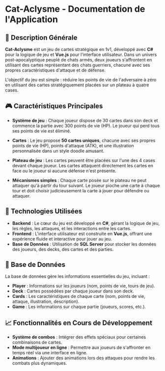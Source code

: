 # **Cat-Aclysme** - Documentation de l'Application

## 🐾 **Description Générale**

**Cat-Aclysme** est un jeu de cartes stratégique en 1v1, développé avec **C#** pour la logique de jeu et **Vue.js** pour l'interface utilisateur. Dans un univers post-apocalyptique peuplé de chats armés, deux joueurs s'affrontent en utilisant des cartes représentant des chats guerriers, chacune avec ses propres caractéristiques d'attaque et de défense.

L'objectif du jeu est simple : réduire les points de vie de l'adversaire à zéro en utilisant des cartes stratégiquement placées sur un plateau à quatre cases.

## 🎮 **Caractéristiques Principales**

- **Système de jeu** : Chaque joueur dispose de 30 cartes dans son deck et commence la partie avec 300 points de vie (HP). Le joueur qui perd tous ses points de vie est éliminé.
  
- **Cartes** : Le jeu propose **50 cartes uniques**, chacune avec ses propres points de vie (HP), points d'attaque (ATK), et une illustration personnalisée dans un style doodle amusant.

- **Plateau de jeu** : Les cartes peuvent être placées sur l'une des 4 cases devant chaque joueur. Les cartes attaquent directement les cartes en face ou le joueur si aucune défense n'est présente.

- **Mécanismes simples** : Chaque carte posée sur le plateau ne peut attaquer qu'à partir du tour suivant. Le joueur pioche une carte à chaque tour et doit choisir judicieusement la carte à jouer pour défendre ou attaquer.

## 🔧 **Technologies Utilisées**

- **Backend** : Le cœur du jeu est développé en **C#**, gérant la logique de jeu, les règles, les attaques, et les interactions entre les cartes.
- **Frontend** : L'interface utilisateur est construite en **Vue.js**, offrant une expérience fluide et interactive pour jouer au jeu.
- **Base de Données** : Utilisation de **SQL Server** pour stocker les données des joueurs, des decks, des cartes et des parties.

## 💾 **Base de Données**

La base de données gère les informations essentielles du jeu, incluant :
- **Player** : Informations sur les joueurs (nom, points de vie, tours de jeu).
- **Deck** : Cartes possédées par chaque joueur dans son deck.
- **Cards** : Les caractéristiques de chaque carte (nom, points de vie, attaque, illustration, description).
- **Game** : Les informations sur chaque partie (joueurs, scores, etc.).

## 📈 **Fonctionnalités en Cours de Développement**

- **Système de combos** : Intégrer des effets spéciaux pour certaines combinaisons de cartes.
- **Mode multijoueur en ligne** : Permettre aux joueurs de s'affronter en temps réel via une interface en ligne.
- **Animations** : Ajouter des animations lors des attaques pour rendre les combats plus dynamiques.
